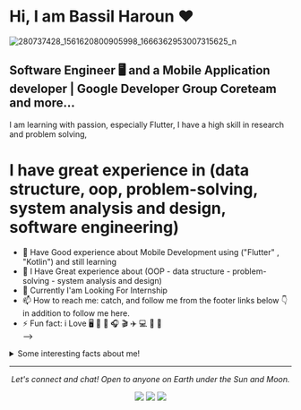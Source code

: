 # Hi, I am Bassil Haroun ❤️
![280737428_1561620800905998_1666362953007315625_n](https://user-images.githubusercontent.com/81447239/174095460-c72e414c-0612-4184-8b46-bee5873ee6a0.jpg)

## Software Engineer 🖥️ and a Mobile Application developer | Google Developer Group Coreteam and more...

I am learning with passion, especially Flutter, I have a high skill in research and problem solving,
# I have great experience in (data structure, oop, problem-solving, system analysis and design, software engineering)

- 🔭 Have Good experience about Mobile Development using ("Flutter" , "Kotlin") and still learning
- 🌱 I Have Great experience about (OOP - data structure - problem-solving - system analysis and design)
- 📝 Currently I'am Looking For Internship
- 📫 How to reach me: catch, and follow me from the footer links below 👇 in addition to follow me here.
- ⚡ Fun fact: i Love 🖥️ 🍤 🎨 🎧 🎬  ✈️ 💻 📱 📸  
-->
<details>
  <summary>Some interesting facts about me!</summary>
  <br>


  - While Coding, Listening Qur'an and developing useful code. ⭐️

  - Watchin Youtube, Reading Books, Action, Comics,scientific Fiction.

  - Learning programming and getting knowledge about Android & Data science.

![My github stats](https://github-readme-stats.vercel.app/api?username=bassilharoun&show_icons=true)
  
![Most Used Languages](https://github-readme-stats.vercel.app/api/top-langs/?username=bassilharoun)
  
![Total Contribution](https://github-readme-streak-stats.herokuapp.com/?user=bassilharoun)

#### Programming language i am using :
<img src="https://img.shields.io/badge/java-%23ED8B00.svg?&style=for-the-badge&logo=java&logoColor=white"/>
<img src="https://img.shields.io/badge/Kotlin-0095D5?&style=for-the-badge&logo=kotlin&logoColor=white"/>
<img src="https://img.shields.io/badge/Dart-0175C2?style=for-the-badge&logo=dart&logoColor=white"/>
<img src="https://img.shields.io/badge/python%20-%2314354C.svg?&style=for-the-badge&logo=python&logoColor=white"/>
<img src="https://img.shields.io/badge/-c++-black?logo=c%2B%2B&style=social"/>


#### Frameworks  i am using :
<img src="https://img.shields.io/badge/Flutter%20-%2302569B.svg?&style=for-the-badge&logo=Flutter&logoColor=white" />
<img src="https://img.shields.io/badge/firebase-ffca28?style=for-the-badge&logo=firebase&logoColor=black" />



#### Version Controls :
<img src="https://img.shields.io/badge/git%20-%23F05033.svg?&style=for-the-badge&logo=git&logoColor=white"/>
<img src="https://img.shields.io/badge/github%20-%23121011.svg?&style=for-the-badge&logo=github&logoColor=white"/>

#### Hosting :
<img src="https://img.shields.io/badge/Google%20Cloud%20-%234285F4.svg?&style=for-the-badge&logo=google-cloud&logoColor=white"/>
<img src="https://img.shields.io/badge/firebase%20-%23039BE5.svg?&style=for-the-badge&logo=firebase"/>
  

#### IDE :
<img src="https://img.shields.io/badge/Android_Studio-3DDC84?style=for-the-badge&logo=android-studio&logoColor=white"/>
<img src="https://img.shields.io/badge/Visual_Studio_Code-0078D4?style=for-the-badge&logo=visual%20studio%20code&logoColor=white"/>
<img src="https://img.shields.io/badge/PyCharm-000000.svg?&style=for-the-badge&logo=PyCharm&logoColor=white"/>
<img src="https://img.shields.io/badge/Colab-F9AB00?style=for-the-badge&logo=googlecolab&color=525252"/>



</details>
<hr>
<p align="center">
  <i>Let's connect and chat! Open to anyone on Earth under the Sun and Moon.</i>
<p align="center">
    <a href="https://www.linkedin.com/in/bassil-haroun-204829216/" alt="Linkedin"><img src="https://img.shields.io/badge/LinkedIn-0077B5?style=for-the-badge&logo=linkedin&logoColor=white"></a>
    <a href="https://www.instagram.com/omgbassil/" alt="Instagram"><img src="https://img.shields.io/badge/Instagram-E4405F?style=for-the-badge&logo=instagram&logoColor=white"></a>
    <a href="https://www.facebook.com/bassil.haroun.5/" alt="Facebook"><img src="https://img.shields.io/badge/Facebook-1877F2?style=for-the-badge&logo=facebook&logoColor=white"></a>
</p> 
</p>
